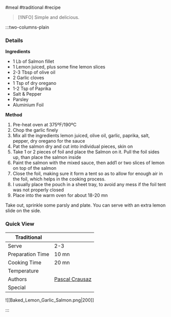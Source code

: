 #meal #traditional #recipe

> [!INFO]
> Simple and delicious.

:::two-columns-plain

### Details
**Ingredients**

- 1 Lb of Salmon fillet
- 1 Lemon juiced, plus some fine lemon slices
- 2-3 Tbsp of olive oil
- 2 Garlic cloves
- 1 Tsp of dry oregano
- 1-2 Tsp of Paprika
- Salt & Pepper
- Parsley
- Aluminium Foil


**Method**

1. Pre-heat oven at 375ºF/190ºC
2. Chop the garlic finely
3. Mix all the ingredients lemon juiced, olive oil, garlic, paprika, salt, pepper, dry oregano for the sauce
4. Pat the salmon dry and cut into individual pieces, skin on
5. Take 1 or 2 pieces of foil and place the Salmon on it. Pull the foil sides up, than place the salmon inside
6. Paint the salmon with the mixed sauce, then add1 or two slices of lemon on top of the salmon
7. Close the foil, making sure it form a tent so as to allow for enough air in the foil, which helps in the cooking process.
8. I usually place the pouch in a sheet tray, to avoid any mess if the foil tent was not properly closed
9. Place into the warm oven for about 18-20 mn

  

Take out, sprinkle some parsly and plate. You can serve with an extra lemon slide on the side.




### Quick View
| Traditional      |                                                |
| ---------------- | ---------------------------------------------- |
| Serve            | 2-3                                            |
| Preparation Time | 10 mn                                          |
| Cooking Time     | 20 mn                                          |
| Temperature      |                                                |
| Authors          | [Pascal Crausaz](mailto:pascal@askpascal.com)  |
| Special          |                                                |

![[Baked_Lemon_Garlic_Salmon.png|200]]

:::

